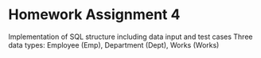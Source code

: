 # Homework Assignment 4
Implementation of SQL structure including data input and test cases
Three data types:
Employee (Emp), Department (Dept), Works (Works)
